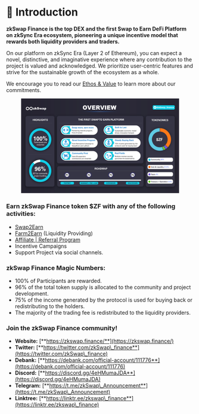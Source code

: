 # 👋 Introduction

**zkSwap Finance is the top DEX and the first Swap to Earn DeFi Platform on zkSync Era ecosystem, pioneering a unique incentive model that rewards both liquidity providers and traders.**

On our platform on zkSync Era (Layer 2 of Ethereum), you can expect a novel, distinctive, and imaginative experience where any contribution to the project is valued and acknowledged. We prioritize user-centric features and strive for the sustainable growth of the ecosystem as a whole.

We encourage you to read our [Ethos & Value](https://docs.zkswap.finance/resources/about-us) to learn more about our commitments.

<figure><img src=".gitbook/assets/overview.png" alt=""><figcaption></figcaption></figure>

### Earn zkSwap Finance token $ZF with any of the following activities:

* [Swap2Earn](highlights/swap2earn.md)
* [Farm2Earn](highlights/incentive-farming-and-liquidity.md) (Liquidity Providing)
* [Affiliate | Referral Program](highlights/affiliate-or-referral-program.md)
* Incentive Campaigns
* Support Project via social channels.

### zkSwap Finance Magic Numbers:

* 100% of Participants are rewarded.
* 96% of the total token supply is allocated to the community and project development.
* 75% of the income generated by the protocol is used for buying back or redistributing to the holders.
* The majority of the trading fee is redistributed to the liquidity providers.

### Join the zkSwap Finance community!

* **Website:** [**https://zkswap.finance/**](https://zkswap.finance/)
* **Twitter:** [**https://twitter.com/zkSwap\_finance**](https://twitter.com/zkSwap\_finance)
* **Debank:** [**https://debank.com/official-account/111776**](https://debank.com/official-account/111776)
* **Discord:** [**https://discord.gg/4eHMumaJDA**](https://discord.gg/4eHMumaJDA)
* **Telegram:** [**https://t.me/zkSwap\_Announcement**](https://t.me/zkSwap\_Announcement)
* **Linktree:** [**https://linktr.ee/zkswap\_finance**](https://linktr.ee/zkswap\_finance)

